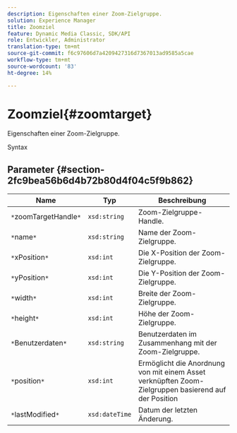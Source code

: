 ```yaml
---
description: Eigenschaften einer Zoom-Zielgruppe.
solution: Experience Manager
title: Zoomziel
feature: Dynamic Media Classic, SDK/API
role: Entwickler, Administrator
translation-type: tm+mt
source-git-commit: f6c97606d7a4209427316d7367013ad9585a5cae
workflow-type: tm+mt
source-wordcount: '83'
ht-degree: 14%

---
```



# Zoomziel{#zoomtarget}

Eigenschaften einer Zoom-Zielgruppe.

Syntax

## Parameter {#section-2fc9bea56b6d4b72b80d4f04c5f9b862}

| Name | Typ | Beschreibung |
|---|---|---|
| `*`zoomTargetHandle`*` | `xsd:string` | Zoom-Zielgruppe-Handle. |
| `*`name`*` | `xsd:string` | Name der Zoom-Zielgruppe. |
| `*`xPosition`*` | `xsd:int` | Die X-Position der Zoom-Zielgruppe. |
| `*`yPosition`*` | `xsd:int` | Die Y-Position der Zoom-Zielgruppe. |
| `*`width`*` | `xsd:int` | Breite der Zoom-Zielgruppe. |
| `*`height`*` | `xsd:int` | Höhe der Zoom-Zielgruppe. |
| `*`Benutzerdaten`*` | `xsd:string` | Benutzerdaten im Zusammenhang mit der Zoom-Zielgruppe. |
| `*`position`*` | `xsd:int` | Ermöglicht die Anordnung von mit einem Asset verknüpften Zoom-Zielgruppen basierend auf der Position |
| `*`lastModified`*` | `xsd:dateTime` | Datum der letzten Änderung. |

